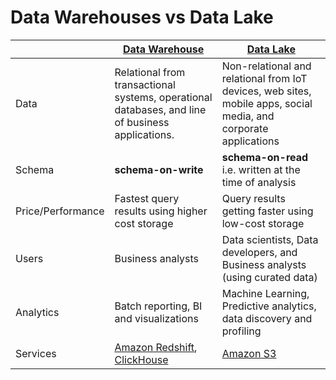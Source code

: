 # Data Warehouses vs Data Lake

|                   | [Data Warehouse](DataWarehouses/Readme.md)                                                                                                       | [Data Lake](DataLakes/DataLake.md)                                                                               |
|-------------------|--------------------------------------------------------------------------------------------------------------------------------------------------|------------------------------------------------------------------------------------------------------------------|
| Data              | Relational from transactional systems, operational databases, and line of business applications.                                                 | Non-relational and relational from IoT devices, web sites, mobile apps, social media, and corporate applications |
| Schema            | **schema-on-write**                                                                                                                              | **schema-on-read** i.e. written at the time of analysis                                                          |
| Price/Performance | Fastest query results using higher cost storage                                                                                                  | Query results getting faster using low-cost storage                                                              |
| Users             | Business analysts                                                                                                                                | Data scientists, Data developers, and Business analysts (using curated data)                                     |
| Analytics         | Batch reporting, BI and visualizations                                                                                                           | Machine Learning, Predictive analytics, data discovery and profiling                                             |
| Services          | [Amazon Redshift](../../2_AWSServices/10_BigDataServices/DataStorage/DataWarehouses/AmazonRedshift.md), [ClickHouse](DataWarehouses/ClickHouse.md) | [Amazon S3](../../2_AWSServices/10_BigDataServices/DataStorage/DataLakes/S3DataLake.md)                           |